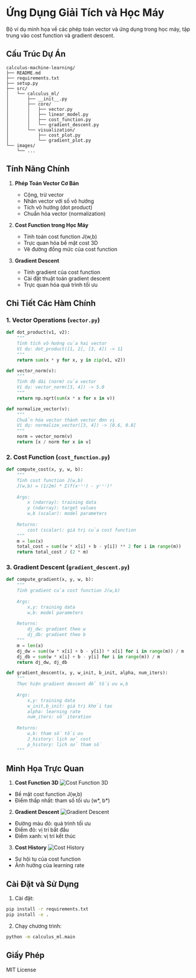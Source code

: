 # Ứng Dụng Giải Tích và Học Máy

Bộ ví dụ minh họa về các phép toán vector và ứng dụng trong học máy, tập trung vào cost function và gradient descent.

## Cấu Trúc Dự Án

```
calculus-machine-learning/
├── README.md
├── requirements.txt
├── setup.py
├── src/
│   └── calculus_ml/
│       ├── __init__.py
│       ├── core/
│       │   ├── vector.py
│       │   ├── linear_model.py
│       │   ├── cost_function.py
│       │   └── gradient_descent.py
│       └── visualization/
│           ├── cost_plot.py
│           └── gradient_plot.py
└── images/
    └── ...
```

## Tính Năng Chính

1. **Phép Toán Vector Cơ Bản**
   - Cộng, trừ vector
   - Nhân vector với số vô hướng
   - Tích vô hướng (dot product)
   - Chuẩn hóa vector (normalization)

2. **Cost Function trong Học Máy**
   - Tính toán cost function J(w,b)
   - Trực quan hóa bề mặt cost 3D
   - Vẽ đường đồng mức của cost function

3. **Gradient Descent**
   - Tính gradient của cost function
   - Cài đặt thuật toán gradient descent
   - Trực quan hóa quá trình tối ưu

## Chi Tiết Các Hàm Chính

### 1. Vector Operations (`vector.py`)

```python
def dot_product(v1, v2):
    """
    Tính tích vô hướng của hai vector
    Ví dụ: dot_product([1, 2], [3, 4]) -> 11
    """
    return sum(x * y for x, y in zip(v1, v2))

def vector_norm(v):
    """
    Tính độ dài (norm) của vector
    Ví dụ: vector_norm([3, 4]) -> 5.0
    """
    return np.sqrt(sum(x * x for x in v))

def normalize_vector(v):
    """
    Chuẩn hóa vector thành vector đơn vị
    Ví dụ: normalize_vector([3, 4]) -> [0.6, 0.8]
    """
    norm = vector_norm(v)
    return [x / norm for x in v]
```

### 2. Cost Function (`cost_function.py`)

```python
def compute_cost(x, y, w, b):
    """
    Tính cost function J(w,b)
    J(w,b) = (1/2m) * Σ(f(x⁽ⁱ⁾) - y⁽ⁱ⁾)²
    
    Args:
        x (ndarray): training data
        y (ndarray): target values
        w,b (scalar): model parameters
    
    Returns:
        cost (scalar): giá trị của cost function
    """
    m = len(x)
    total_cost = sum((w * x[i] + b - y[i]) ** 2 for i in range(m))
    return total_cost / (2 * m)
```

### 3. Gradient Descent (`gradient_descent.py`)

```python
def compute_gradient(x, y, w, b):
    """
    Tính gradient của cost function J(w,b)
    
    Args:
        x,y: training data
        w,b: model parameters
    
    Returns:
        dj_dw: gradient theo w
        dj_db: gradient theo b
    """
    m = len(x)
    dj_dw = sum((w * x[i] + b - y[i]) * x[i] for i in range(m)) / m
    dj_db = sum(w * x[i] + b - y[i] for i in range(m)) / m
    return dj_dw, dj_db

def gradient_descent(x, y, w_init, b_init, alpha, num_iters):
    """
    Thực hiện gradient descent để tối ưu w,b
    
    Args:
        x,y: training data
        w_init,b_init: giá trị khởi tạo
        alpha: learning rate
        num_iters: số iteration
    
    Returns:
        w,b: tham số tối ưu
        J_history: lịch sử cost
        p_history: lịch sử tham số
    """
```

## Minh Họa Trực Quan

1. **Cost Function 3D**
![Cost Function 3D](images/cost_function_3d.png)
- Bề mặt cost function J(w,b)
- Điểm thấp nhất: tham số tối ưu (w*, b*)

2. **Gradient Descent**
![Gradient Descent](images/gradient_descent_3d.png)
- Đường màu đỏ: quá trình tối ưu
- Điểm đỏ: vị trí bắt đầu
- Điểm xanh: vị trí kết thúc

3. **Cost History**
![Cost History](images/cost_history.png)
- Sự hội tụ của cost function
- Ảnh hưởng của learning rate

## Cài Đặt và Sử Dụng

1. Cài đặt:
```bash
pip install -r requirements.txt
pip install -e .
```

2. Chạy chương trình:
```bash
python -m calculus_ml.main
```

## Giấy Phép

MIT License